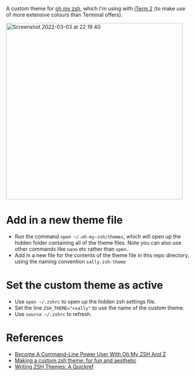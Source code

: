 A custom theme for [oh my zsh](https://ohmyz.sh/), which I'm using with [iTerm 2](https://iterm2.com/) (to make use of more extensive colours than Terminal offers).

<img width="480" alt="Screenshot 2022-03-03 at 22 19 40" src="https://user-images.githubusercontent.com/2871272/156662581-cfeb569c-04a6-475d-918a-8a16e87405c4.png">


# Add in a new theme file
* Run the command `open ~/.oh-my-zsh/themes`, which will open up the hidden folder containing all of the theme files. Note you can also use other commands like `nano` etc rather than `open`.
* Add in a new file for the contents of the theme file in this repo directory, using the naming convention `sally.zsh-theme`

# Set the custom theme as active
* Use `open ~/.zshrc` to open up the hidden zsh settings file. 
* Set the line `ZSH_THEME="=sally"` to use the name of the custom theme.
* Use `source ~/.zshrc` to refresh.

# References
* [Become A Command-Line Power User With Oh My ZSH And Z](https://www.smashingmagazine.com/2015/07/become-command-line-power-user-oh-my-zsh-z/)
* [Making a custom zsh theme: for fun and aesthetic](https://www.linkedin.com/pulse/making-custom-zsh-theme-fun-aesthetic-md-mohibur-rahman/)
* [Writing ZSH Themes: A Quickref](https://blog.carbonfive.com/writing-zsh-themes-a-quickref/)
